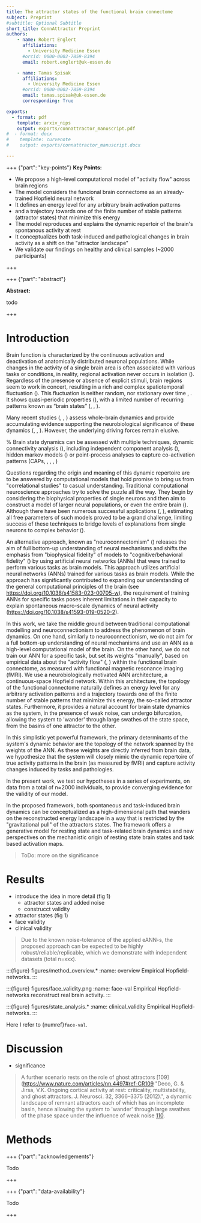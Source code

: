 ```yaml
---
title: The attractor states of the functional brain connectome
subject: Preprint
#subtitle: Optional Subtitle
short_title: ConnAttractor Preprint
authors:
    - name: Robert Englert
      affiliations:
        - University Medicine Essen
      #orcid: 0000-0002-7859-8394
      email: robert.englert@uk-essen.de

    - name: Tamas Spisak
      affiliations:
        - University Medicine Essen
      #orcid: 0000-0002-7859-8394
      email: tamas.spisak@uk-essen.de
      corresponding: True

exports:
  - format: pdf
    template: arxiv_nips
    output: exports/connattractor_manuscript.pdf
#  - format: docx
#    template: curvenote
#    output: exports/connattractor_manuscript.docx

---
```

+++ {"part": "key-points"}
**Key Points:**

- We propose a high-level computational model of "activity flow" across brain regions
- The model considers the funcional brain connectome as an already-trained Hopfield neural network
- It defines an energy level for any arbitrary brain activation patterns
- and a trajectory towards one of the finite number of stable patterns (attractor states) that minimize this energy
- The model reproduces and explains the dynamic repertoir of the brain's spontanous activity at rest
- It conceptualizes both task-induced and pathological changes in brain activity as a shift on the "attractor landscape"
- We validate our findings on healthy and clinical samples (~2000 participants)

+++

+++ {"part": "abstract"}

**Abstract:**

todo

+++

# Introduction

Brain function is characterized by the continuous activation and deactivation of anatomically distributed neuronal populations.
While changes in the activity of a single brain area is often associated with various tasks or conditions, in reality, regional activation never occurs in isolation ([](https://doi.org/10.1038/nn.4502)).
Regardless of the presence or absence of explicit stimuli, brain regions seem to work in concert, resulting in a rich and complex spatiotemporal fluctuation ([](https://doi.org/10.1016/j.cub.2019.06.017)). 
This fluctuation is neither random, nor stationary over time [](https://doi.org/10.1073/pnas.1216856110), [](https://doi.org/10.1073/pnas.1400181111). It shows quasi-periodic properties ([](https://doi.org/10.1016/j.neuroimage.2013.09.029)), with a limited number of recurring patterns known as “brain states” ([](https://doi.org/10.1073/pnas.1705120114), [](https://doi.org/10.1073/pnas.1216856110), [](https://doi.org/10.1016/j.neuroimage.2010.05.081)).

Many recent studies ([](https://doi.org/10.1073/pnas.1121329109), [](https://doi.org/10.1073/pnas.1705120114), [](https://doi.org/10.1073/pnas.1216856110)) assess whole-brain dynamics and provide accumulating evidence supporting the neurobiological significance of these dynamics ([](https://doi.org/10.1016/j.neuroimage.2013.05.079), [](https://doi.org/10.1073/pnas.1418031112), [](10.1038/s41467-020-18717-w)). However, the underlying driving forces remain elusive.

% Brain state dynamics can be assessed with multiple techniques, dynamic connectivity analysis (), including independent component analysis ([](https://doi.org/10.1073/pnas.1121329109)), hidden markov models ([](https://doi.org/10.1073/pnas.1705120114)) or point-process analyses to capture co-activation patterns (CAPs, [](https://doi.org/10.1073/pnas.1216856110), [](https://doi.org/10.1016/j.neuroimage.2015.01.057), [](https://doi.org/10.3389/fnsys.2013.00101), [](https://doi.org/10.1038/s41467-020-18717-w))

Questions regarding the origin and meaning of this dynamic repertoire are to be answered by computational models that hold promise to bring us from "correlational studies" to casual understanding.
Traditional computational neuroscience approaches try to solve the puzzle all the way.
They begin by considering the biophysical properties of single neurons and then aim to construct a model of larger neural populations, or even the entire brain ([](https://doi.org/10.1038/nn.4497)).
Although there have been numerous successful applications ([]( https://doi.org/10.1038/s41593-018-0210-5), [](https://doi.org/10.1093/schbul/sby154)), estimating all free parameters of such models proved to be a grand challenge, limiting success of these techniques to bridge levels of explanations from single neurons to complex behavior ([](https://doi.org/10.1038/nn.4497)).

An alternative approach, known as "neuroconnectomism" ([](https://doi.org/10.1038/s41583-023-00705-w)) releases the aim of full bottom-up understanding of neural mechanisms and shifts the emphasis from "biophysical fidelity" of models to "cognitive/behavioral fidelity" ([](https://doi.org/10.1038/s41593-018-0210-5)) by using artificial neural networks (ANNs) that were trained to perform various tasks as brain models.
This approach utilizes artificial neural networks (ANNs) trained for various tasks as brain models.
While the approach has significantly contributed to expanding our understanding of the general computational principles of the brain (see https://doi.org/10.1038/s41583-023-00705-w), the requirement of training ANNs for specific tasks poses inherent limitations in their capacity to explain spontaneous macro-scale dynamics of neural activity (https://doi.org/10.1038/s41593-019-0520-2).

In this work, we take the middle ground between traditional computational modelling and neuroconnectionism to address the phenomenon of brain dynamics.
On one hand, similarly to neuroconnectionism, we do not aim for a full bottom-up understanding of neural mechanisms and use an ANN as a high-level computational model of the brain.
On the other hand, we do not train our ANN for a specific task, but set its weights "manually", based on empirical data about the "activity flow" ([](http://dx.doi.org/10.1038/nn.4406), [](http://dx.doi.org/10.1038/s41467-017-01000-w)) within the functional brain connectome, as measured with functional magnetic resonance imaging (fMRI). 
We use a neurobiologically motivated ANN architecture, a continuous-space Hopfield network.
Within this architecture, the topology of the functional connectome naturally defines an energy level for any arbitrary activation patterns and a trajectory towards one of the finite number of stable patterns that minimize this energy, the so-called attractor states.
Furthermore, it provides a natural account for brain state dynamics as the system, in the presence of weak noise, can undergo bifurcation, allowing the system to 'wander' through large swathes of the state space, from the basins of one attractor to the other.

In this simplistic yet powerful framework, the primary determinants of the system's dynamic behavior are the topology of the network spanned by the weights of the ANN.
As these weights are directly inferred from brain data, we hypothesize that the system will closely mimic the dynamic repertoire of true activity patterns in the brain (as measured by fMRI) and capture activity changes induced by tasks and pathologies.

In the present work, we test our hypotheses in a series of experiments, on data from a total of n≈2000 individuals, to provide converging evidence for the validity of our model.

In the proposed framework, both spontaneous and task-induced brain dynamics can be conceptualized as a high-dimensional path that wanders on the reconstructed energy landscape in a way that is restricted by the "gravitational pull" of the attractors states. The framework offers a generative model for resting state and task-related brain dynamics and new perspectives on the mechanistic origin of resting state brain states and task based activation maps.

> ToDo: more on the significance


# Results

- introduce the idea in more detail (fig 1)
  - attractor states and added noise
  - construcct validity
- attractor states (fig 1)
- face validity
- clinical validity

> Due to the known noise-tolerance of the applied eANN-s, the proposed approach can be expected to be highly robust/reliable/replicable, which we demonstrate with independent datasets (total n=xxx).


:::{figure} figures/method_overview.*
:name: overview
Empirical Hopfield-networks.
:::


:::{figure} figures/face_validity.png
:name: face-val
Empirical Hopfield-networks reconstruct real brain activity.
:::

:::{figure} figures/state_analysis.*
:name: clinical_validity
Empirical Hopfield-networks.
:::

Here I refer to {numref}`face-val`.

# Discussion

- significance

> A further scenario rests on the role of ghost attractors [109](https://www.nature.com/articles/nn.4497#ref-CR109 "Deco, G. & Jirsa, V.K. Ongoing cortical activity at rest: criticality, multistability, and ghost attractors. J. Neurosci. 32, 3366–3375 (2012).", a dynamic landscape of remnant attractors each of which has an incomplete basin, hence allowing the system to 'wander' through large swathes of the phase space under the influence of weak noise [110](https://www.nature.com/articles/nn.4497#ref-CR110 "Tsuda, I. Toward an interpretation of dynamic neural activity in terms of chaotic dynamical systems. Behav. Brain Sci. 24, 793–810 discussion 810–848 (2001).").


# Methods

+++ {"part": "acknowledgements"}

Todo

+++

+++ {"part": "data-availability"}

Todo

+++
